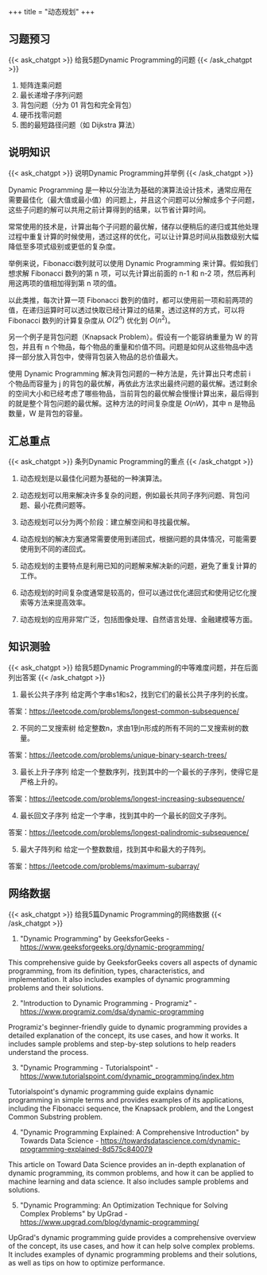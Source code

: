 +++
title = "动态规划"
+++
## 习题预习
{{< ask_chatgpt >}}
给我5题Dynamic Programming的问题
{{< /ask_chatgpt >}}



1. 矩阵连乘问题
2. 最长递增子序列问题
3. 背包问题（分为 01 背包和完全背包）
4. 硬币找零问题
5. 图的最短路径问题（如 Dijkstra 算法）   

## 说明知识
{{< ask_chatgpt >}}
说明Dynamic Programming并举例
{{< /ask_chatgpt >}}



Dynamic Programming 是一种以分治法为基础的演算法设计技术，通常应用在需要最佳化（最大值或最小值）的问题上，并且这个问题可以分解成多个子问题，这些子问题的解可以共用之前计算得到的结果，以节省计算时间。

常常使用的技术是，计算出每个子问题的最优解，储存以便稍后的递归或其他处理过程中重复计算的时候使用，透过这样的优化，可以让计算总时间从指数级别大幅降低至多项式级别或更低的复杂度。

举例来说，Fibonacci数列就可以使用 Dynamic Programming 来计算。假如我们想求解 Fibonacci 数列的第 n 项，可以先计算出前面的 n-1 和 n-2 项，然后再利用这两项的值相加得到第 n 项的值。

以此类推，每次计算一项 Fibonacci 数列的值时，都可以使用前一项和前两项的值，在递归运算时可以透过快取已经计算过的结果，透过这样的方式，可以将 Fibonacci 数列的计算复杂度从 $O(2^n)$ 优化到 $O(n^2)$。

另一个例子是背包问题（Knapsack Problem）。假设有一个能容纳重量为 W 的背包，并且有 n 个物品，每个物品的重量和价值不同。问题是如何从这些物品中选择一部分放入背包中，使得背包装入物品的总价值最大。

使用 Dynamic Programming 解决背包问题的一种方法是，先计算出只考虑前 i 个物品而容量为 j 的背包的最优解，再依此方法求出最终问题的最优解。透过剩余的空间大小和已经考虑了哪些物品，当前背包的最优解会慢慢计算出来，最后得到的就是整个背包问题的最优解。这种方法的时间复杂度是 $O(nW)$，其中 n 是物品数量，W 是背包的容量。   

## 汇总重点
{{< ask_chatgpt >}}
条列Dynamic Programming的重点
{{< /ask_chatgpt >}}



1. 动态规划是以最佳化问题为基础的一种演算法。

2. 动态规划可以用来解决许多复杂的问题，例如最长共同子序列问题、背包问题、最小花费问题等。

3. 动态规划可以分为两个阶段：建立解空间和寻找最优解。

4. 动态规划的解决方案通常需要使用到递回式，根据问题的具体情况，可能需要使用到不同的递回式。

5. 动态规划的主要特点是利用已知的问题解来解决新的问题，避免了重复计算的工作。

6. 动态规划的时间复杂度通常是较高的，但可以通过优化递回式和使用记忆化搜索等方法来提高效率。

7. 动态规划的应用非常广泛，包括图像处理、自然语言处理、金融建模等方面。   

## 知识测验
{{< ask_chatgpt >}}
给我5题Dynamic Programming的中等难度问题，并在后面列出答案
{{< /ask_chatgpt >}}



1. 最长公共子序列
给定两个字串s1和s2，找到它们的最长公共子序列的长度。

答案：https://leetcode.com/problems/longest-common-subsequence/

2. 不同的二叉搜索树
给定整数n，求由1到n形成的所有不同的二叉搜索树的数量。

答案：https://leetcode.com/problems/unique-binary-search-trees/

3. 最长上升子序列
给定一个整数序列，找到其中的一个最长的子序列，使得它是严格上升的。

答案：https://leetcode.com/problems/longest-increasing-subsequence/

4. 最长回文子序列
给定一个字串，找到其中的一个最长的回文子序列。

答案：https://leetcode.com/problems/longest-palindromic-subsequence/

5. 最大子阵列和
给定一个整数数组，找到其中和最大的子阵列。

答案：https://leetcode.com/problems/maximum-subarray/   

## 网络数据
{{< ask_chatgpt >}}
给我5篇Dynamic Programming的网络数据
{{< /ask_chatgpt >}}



1. "Dynamic Programming" by GeeksforGeeks - https://www.geeksforgeeks.org/dynamic-programming/

This comprehensive guide by GeeksforGeeks covers all aspects of dynamic programming, from its definition, types, characteristics, and implementation. It also includes examples of dynamic programming problems and their solutions.

2. "Introduction to Dynamic Programming - Programiz" - https://www.programiz.com/dsa/dynamic-programming

Programiz's beginner-friendly guide to dynamic programming provides a detailed explanation of the concept, its use cases, and how it works. It includes sample problems and step-by-step solutions to help readers understand the process.

3. "Dynamic Programming - Tutorialspoint" - https://www.tutorialspoint.com/dynamic_programming/index.htm

Tutorialspoint's dynamic programming guide explains dynamic programming in simple terms and provides examples of its applications, including the Fibonacci sequence, the Knapsack problem, and the Longest Common Substring problem.

4. "Dynamic Programming Explained: A Comprehensive Introduction" by Towards Data Science - https://towardsdatascience.com/dynamic-programming-explained-8d575c840079

This article on Toward Data Science provides an in-depth explanation of dynamic programming, its common problems, and how it can be applied to machine learning and data science. It also includes sample problems and solutions.

5. "Dynamic Programming: An Optimization Technique for Solving Complex Problems" by UpGrad - https://www.upgrad.com/blog/dynamic-programming/

UpGrad's dynamic programming guide provides a comprehensive overview of the concept, its use cases, and how it can help solve complex problems. It includes examples of dynamic programming problems and their solutions, as well as tips on how to optimize performance.   

